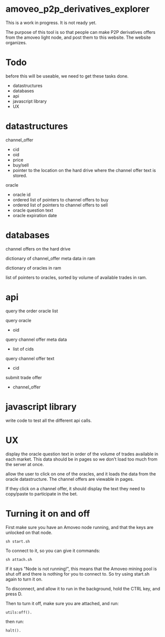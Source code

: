 amoveo_p2p_derivatives_explorer
=====

This is a work in progress. It is not ready yet.

The purpose of this tool is so that people can make P2P derivatives offers from the amoveo light node, and post them to this website. The website organizes.

Todo
======
before this will be useable, we need to get these tasks done.
* datastructures
* databases
* api
* javascript library
* UX

datastructures
=======
channel_offer
* cid
* oid
* price
* buy/sell
* pointer to the location on the hard drive where the channel offer text is stored.

oracle
* oracle id
* ordered list of pointers to channel offers to buy
* ordered list of pointers to channel offers to sell
* oracle question text
* oracle expiration date

databases
=======

channel offers on the hard drive

dictionary of channel_offer meta data in ram

dictionary of oracles in ram

list of pointers to oracles, sorted by volume of available trades in ram.


api
====

query the order oracle list

query oracle
* oid

query channel offer meta data
* list of cids

query channel offer text
* cid

submit trade offer
* channel_offer

javascript library
=========
write code to test all the different api calls.


UX
======

display the oracle question text in order of the volume of trades available in each market.
This data should be in pages so we don't load too much from the server at once.

allow the user to click on one of the oracles, and it loads the data from the oracle datastructure.
The channel offers are viewable in pages.

If they click on a channel offer, it should display the text they need to copy/paste to participate in the bet.


Turning it on and off
=======

First make sure you have an Amoveo node running, and that the keys are unlocked on that node.

```
sh start.sh
```

To connect to it, so you can give it commands:
```
sh attach.sh
```
If it says "Node is not running!", this means that the Amoveo mining pool is shut off and there is nothing for you to connect to. So try using start.sh again to turn it on.

To disconnect, and allow it to run in the background, hold the CTRL key, and press D.

Then to turn it off, make sure you are attached, and run:

```
utils:off().
```
then run:
```
halt().
```

